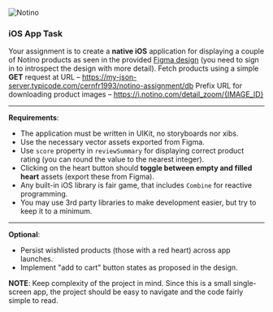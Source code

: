 ![Notino](https://www.notino.cz/fotocache/gallery/loga/notino_pozitiv_800.png "Notino")

### iOS App Task
Your assignment is to create a **native iOS** application for displaying a couple of Notino products as seen in the provided [Figma design](https://www.figma.com/file/4ROi8fBsIH51vmAx2o6WAl/%5BiOS%5D-Test-handoff?node-id=1%3A1340) (you need to sign in to introspect the design with more detail).
Fetch products using a simple **GET** request at URL – https://my-json-server.typicode.com/cernfr1993/notino-assignment/db
Prefix URL for downloading product images – https://i.notino.com/detail_zoom/{IMAGE_ID}

---

**Requirements**:
- The application must be written in UIKit, no storyboards nor xibs.
- Use the necessary vector assets exported from Figma.
- Use `score` property in `reviewSummary` for displaying correct product rating (you can round the value to the nearest integer).
- Clicking on the heart button should **toggle between empty and filled heart** assets (export these from Figma).
- Any built-in iOS library is fair game, that includes `Combine` for reactive programming.
- You may use 3rd party libraries to make development easier, but try to keep it to a minimum.

---

**Optional**:
- Persist wishlisted products (those with a red heart) across app launches.
- Implement "add to cart" button states as proposed in the design.

**NOTE**: Keep complexity of the project in mind. Since this is a small single-screen app, the project should be easy to navigate and the code fairly simple to read.
